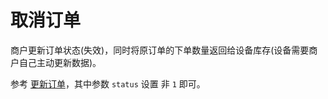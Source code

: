 # 取消订单

商户更新订单状态(失效)，同时将原订单的下单数量返回给设备库存(设备需要商户自己主动更新数据)。

参考 [更新订单](update_order_by_status)，其中参数 `status` 设置 非 `1` 即可。
